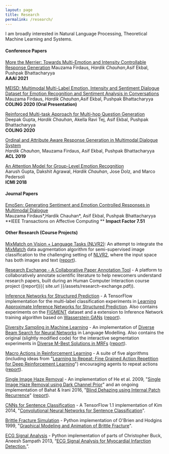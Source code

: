 ```yaml
---
layout: page
title: Research
permalink: /research/
---
```

I am broadly interested in Natural Language Processing, Theoretical Machine Learning and Systems. 

#### **Conference Papers**

[More the Merrier: Towards Multi-Emotion and Intensity Controllable Response Generation](https://www.cse.iitb.ac.in/~pb/papers/aaai21-ea.pdf)
Mauzama Firdaus, *Hardik Chauhan*,Asif Ekbal, Pushpak Bhattacharyya <br>
**AAAI 2021**  

[MEISD: Multimodal Multi-Label Emotion, Intensity and Sentiment Dialogue Dataset for Emotion
Recognition and Sentiment Analysis in Conversations](https://www.aclweb.org/anthology/2020.coling-main.393.pdf)  
Mauzama Firdaus, *Hardik Chauhan*,Asif Ekbal, Pushpak Bhattacharyya <br>
**COLING 2020 (Oral Presentation)**  

[Reinforced Multi-task Approach for Multi-hop Question Generation](https://arxiv.org/abs/2004.02143)  
Deepak Gupta, *Hardik Chauhan*, Akella Ravi Tej, Asif Ekbal, Pushpak Bhattacharyya <br>
**COLING 2020**  

[Ordinal and Attribute Aware Response Generation in Multimodal Dialogue System](https://www.aclweb.org/anthology/P19-1540.pdf)  
*Hardik Chauhan*, Mauzama Firdaus, Asif Ekbal, Pushpak Bhattacharyya <br>
**ACL 2019**  

[An Attention Model for Group-Level Emotion Recognition](https://arxiv.org/abs/1807.03380)  
Aarush Gupta, Dakshit Agrawal, *Hardik Chauhan*, Jose Dolz, and Marco Pedersoli <br>
**ICMI 2018**  


#### **Journal Papers**

[EmoSen: Generating Sentiment and Emotion Controlled Responses in Multimodal Dialogue](https://ieeexplore.ieee.org/document/9165162)  
Mauzama Firdaus*,Hardik Chauhan*, Asif Ekbal, Pushpak Bhattacharyya <br>
**IEEE Transactions on Affective Computing **
**Impact Factor 7.51**



#### **Other Research (Course Projects)**

[MixMatch on Vision + Language Tasks (NLVR2)](https://github.com/martiansideofthemoon/mixmatch-lxmert): An attempt to integrate the [MixMatch](https://arxiv.org/abs/1905.02249) data augmentation algorithm for semi-supervised image classification to the challenging setting of [NLVR2](http://lil.nlp.cornell.edu/nlvr), where the input space has both images and text ([report](https://sumanvid97.github.io/docs/cv_report.pdf)).

[Research Exchange - A Collaborative Paper Annotation Tool](https://github.com/martiansideofthemoon/research-exchange) - A platform to collaboratively annotate scientific literature to help newcomers understand research papers, built during an Human Computer Interaction course project ([report]({{ site.url }}/assets/research-exchange.pdf)).

[Inference Networks for Structured Prediction](https://github.com/TheShadow29/infnet-spen) - A TensorFlow implementation for the multi-label classification experiments in [Learning Approximate Inference Networks for Structured Prediction](https://arxiv.org/abs/1803.03376). Also contains experiments on the [FIGMENT](http://cistern.cis.lmu.de/figment/) dataset and a extension to Inference Network training algorithm based on [Wasserstein GANs](https://arxiv.org/abs/1704.00028) ([report](https://people.cs.umass.edu/~kalpesh/infnet.pdf)).

[Diversity Sampling in Machine Learning](http://github.com/martiansideofthemoon/diversity-sampling) - An implementation of [Diverse Beam Search for Neural Networks](https://arxiv.org/abs/1610.02424) in Language Modelling. Also contains the original (slightly modified code) for the interactive segmentation experiments in [Diverse M-Best Solutions in MRFs](http://ttic.uchicago.edu/~gregory/papers/MBestModes.pdf) ([report](https://people.cs.umass.edu/~kalpesh/diversity.pdf)).

[Macro Actions in Reinforcement Learning](https://github.com/martiansideofthemoon/macro-action-rl) - A suite of five algorithms (including ideas from "[Learning to Repeat: Fine Grained Action Repetition for Deep Reinforcement Learning](https://arxiv.org/abs/1702.06054)") encouraging agents to repeat actions ([report](https://people.cs.umass.edu/~kalpesh/macro.pdf)).

[Single Image Haze Removal](https://github.com/martiansideofthemoon/blind-dehazing) - An implementation of He et al. 2009, "[Single Image Haze Removal using Dark Channel Prior](https://www.robots.ox.ac.uk/~vgg/rg/papers/hazeremoval.pdf)" and an ongoing implementation of Bahat & Irani 2016, "[Blind Dehazing using Internal Patch Recurrence](http://ieeexplore.ieee.org/document/7492870/)" ([report](https://people.cs.umass.edu/~kalpesh/dehaze.pdf)).

[CNNs for Sentence Classification](https://github.com/martiansideofthemoon/tf-sentence-classification) - A TensorFlow 1.1 implementation of Kim 2014, "[Convolutional Neural Networks for Sentence Classification](https://arxiv.org/abs/1408.5882)".  

[Brittle Fracture Simulation](https://github.com/martiansideofthemoon/brittle-fracture-simulation) - Python implementation of O'Brien and Hodgins 1999, "[Graphical Modeling and Animation of Brittle Fracture](http://graphics.berkeley.edu/papers/Obrien-GMA-1999-08/Obrien-GMA-1999-08.pdf)".  

[ECG Signal Analysis](https://github.com/martiansideofthemoon/ecg-analysis) - Python implementation of parts of Christopher Buck, Aneesh Sampath 2013, “[ECG Signal Analysis for Myocardial Infarction Detection.](https://cnx.org/contents/VZtarYnV@2.1:WO1d4SJW@1/Introduction)”.  

